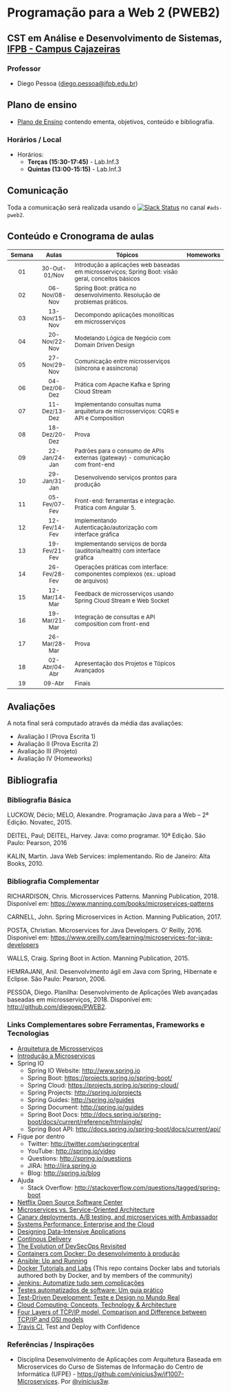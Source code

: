 # Programação para a Web 2 (PWEB2)

## CST em Análise e Desenvolvimento de Sistemas, [IFPB - Campus Cajazeiras](http://ifpb.edu.br/cajazeiras)

### Professor

* Diego Pessoa ([diego.pessoa@ifpb.edu.br](mailto:diego.pessoa@ifpb.edu.br))

## Plano de ensino
* [Plano de Ensino](docs/plano-de-ensino.pdf) contendo ementa, objetivos, conteúdo e bibliografia.

### Horários / Local

* Horários:
  - **Terças (15:30-17:45)** - Lab.Inf.3
  - **Quintas (13:00-15:15)** - Lab.Inf.3

## Comunicação

Toda a comunicação será realizada usando o [![Slack Status](https://ifpb.herokuapp.com/badge.svg)](https://ifpb.herokuapp.com/) no canal `#ads-pweb2`.


## Conteúdo e Cronograma de aulas
| <sub>Semana</sub> | <sub>Aulas<sub> | <sub>Tópicos</sub>                               | <sub>Homeworks</sub>       |
|:-:|:--------:|--------------------------------------|:-----------------:|
| <sub>01 | <sub>30-Out-01/Nov  | <sub>Introdução a aplicações web baseadas em microsserviços; Spring Boot: visão geral, conceitos básicos |  |
| <sub>02 | <sub>06-Nov/08-Nov  | <sub>Spring Boot: prática no desenvolvimento. Resolução de problemas práticos. |  |
| <sub>03 | <sub>13-Nov/15-Nov  | <sub>Decompondo aplicações monolíticas em microsserviços |  |
| <sub>04 | <sub>20-Nov/22-Nov  | <sub>Modelando Lógica de Negócio com Domain Driven Design |  |
| <sub>05 | <sub>27-Nov/29-Nov  | <sub>Comunicação entre microsserviços (síncrona e assíncrona) |  |
| <sub>06 | <sub>04-Dez/06-Dez  | <sub>Prática com Apache Kafka e Spring Cloud Stream |  |
| <sub>07 | <sub>11-Dez/13-Dez  | <sub>Implementando consultas numa arquitetura de microsserviços: CQRS e API e Composition | |
| <sub>08 | <sub>18-Dez/20-Dez  | <sub>Prova | |
| <sub>09 | <sub>22-Jan/24-Jan  | <sub>Padrões para o consumo de APIs externas (gateway) - comunicação com front-end | |
| <sub>10 | <sub>29-Jan/31-Jan  | <sub>Desenvolvendo serviços prontos para produção | |
| <sub>11 | <sub>05-Fev/07-Fev  | <sub>Front-end: ferramentas e integração. Prática com Angular 5. | |
| <sub>12 | <sub>12-Fev/14-Fev  | <sub>Implementando Autenticação/autorização com interface gráfica | |
| <sub>13 | <sub>19-Fev/21-Fev  | <sub>Implementando serviços de borda (auditoria/health) com interface gráfica | |
| <sub>14 | <sub>26-Fev/28-Fev  | <sub>Operações práticas com interface: componentes complexos (ex.: upload de arquivos) |  |
| <sub>15 | <sub>12-Mar/14-Mar  | <sub>Feedback de microsserviços usando Spring Cloud Stream e Web Socket |  |
| <sub>16 | <sub>19-Mar/21-Mar  | <sub>Integração de consultas e API composition com front-end |  |
| <sub>17 | <sub>26-Mar/28-Mar  | <sub>Prova |  |
| <sub>18 | <sub>02-Abr/04-Abr  | <sub>Apresentação dos Projetos e Tópicos Avançados |  |
| <sub>19 | <sub>09-Abr  | <sub>Finais |  |

## Avaliações

A nota final será computado através da média das avaliações:

* Avaliação I (Prova Escrita 1)
* Avaliação II (Prova Escrita 2)
* Avaliação III (Projeto)
* Avaliação IV (Homeworks)

## Bibliografia

### Bibliografia Básica

LUCKOW, Décio; MELO, Alexandre. Programação Java para a Web – 2ª Edição. Novatec, 2015.

DEITEL, Paul; DEITEL, Harvey. Java: como programar. 10ª Edição. São Paulo: Pearson, 2016

KALIN, Martin. Java Web Services: implementando. Rio de Janeiro: Alta Books, 2010.

### Bibliografia Complementar

RICHARDISON, Chris. Microsservices Patterns. Manning Publication, 2018. Disponível em: https://www.manning.com/books/microservices-patterns

CARNELL, John. Spring Microservices in Action. Manning Publication, 2017.

POSTA, Christian. Microservices for Java Developers. O’ Reilly, 2016. Disponivel em: https://www.oreilly.com/learning/microservices-for-java-developers

WALLS, Craig. Spring Boot in Action. Manning Publication, 2015.

HEMRAJANI, Anil. Desenvolvimento ágil em Java com Spring, Hibernate e Eclipse. São Paulo: Pearson, 2006.

PESSOA, Diego. Planilha: Desenvolvimento de Aplicações Web avançadas baseadas em microsserviços, 2018. Disponível em: http://github.com/diegoep/PWEB2.


### Links Complementares sobre Ferramentas, Frameworks e Tecnologias

- [Arquitetura de Microsserviços](http://microservices.io/patterns/microservices.html)
- [Introdução a Microserviços](https://www.nginx.com/blog/introduction-to-microservices/)
- Spring IO
  - Spring IO Website: http://www.spring.io
  - Spring Boot: https://projects.spring.io/spring-boot/
  - Spring Cloud: https://projects.spring.io/spring-cloud/
  - Spring Projects: http://spring.io/projects
  - Spring Guides: http://spring.io/guides
  - Spring Document: http://spring.io/guides
  - Spring Boot Docs: http://docs.spring.io/spring-boot/docs/current/reference/htmlsingle/
  - Spring Boot API: http://docs.spring.io/spring-boot/docs/current/api/
- Fique por dentro
  - Twitter: http://twitter.com/springcentral
  - YouTube: http://spring.io/video
  - Questions: http://spring.io/questions
  - JIRA: http://jira.spring.io
  - Blog: http://spring.io/blog
- Ajuda
  - Stack Overflow: http://stackoverflow.com/questions/tagged/spring-boot
- [Netflix Open Source Software Center](https://netflix.github.io/)
- [Microservices vs. Service-Oriented Architecture](https://www.nginx.com/resources/library/microservices-vs-soa/)
- [Canary deployments, A/B testing, and microservices with Ambassador](https://www.datawire.io/faster/canary-workflow/)
- [Systems Performance: Enterprise and the Cloud](http://www.brendangregg.com/sysperfbook.html)
- [Designing Data-Intensive Applications](http://www.dataintensive.net/)
- [Continous Delivery](http://www.continuousdelivery.com)
- [The Evolution of DevSecOps Revisited](https://cloudsentry.evident.io/evolution-devsecops-revisited/)
- [Containers com Docker: Do desenvolvimento à produção](https://www.casadocodigo.com.br/products/livro-docker)
- [Ansible: Up and Running](http://www.ansiblebook.com/)
- [Docker Tutorials and Labs](https://github.com/docker/labs) (This repo contains Docker labs and tutorials authored both by Docker, and by members of the community)
- [Jenkins: Automatize tudo sem complicações](https://www.casadocodigo.com.br/products/livro-jenkins)
- [Testes automatizados de software: Um guia prático](https://www.casadocodigo.com.br/products/livro-testes-de-software)
- [Test-Driven Development: Teste e Design no Mundo Real](https://www.casadocodigo.com.br/products/livro-tdd)
- [Cloud Computing: Concepts, Technology & Architecture](http://www.amazon.com/Cloud-Computing-Practice-Dan-Marinescu/dp/0124046274)
- [Four Layers of TCP/IP model, Comparison and Difference between TCP/IP and OSI models](http://www.omnisecu.com/tcpip/tcpip-model.php)
- [Travis CI](https://travis-ci.org/), Test and Deploy with Confidence


### Referências / Inspirações ###
- Disciplina Desenvolvimento de Aplicações com Arquitetura Baseada em Microservices do Curso de Sistemas de Informação do Centro de Informática (UFPE) - https://github.com/vinicius3w/if1007-Microservices. Por [@vinicius3w](https://github.com/vinicius3w).
